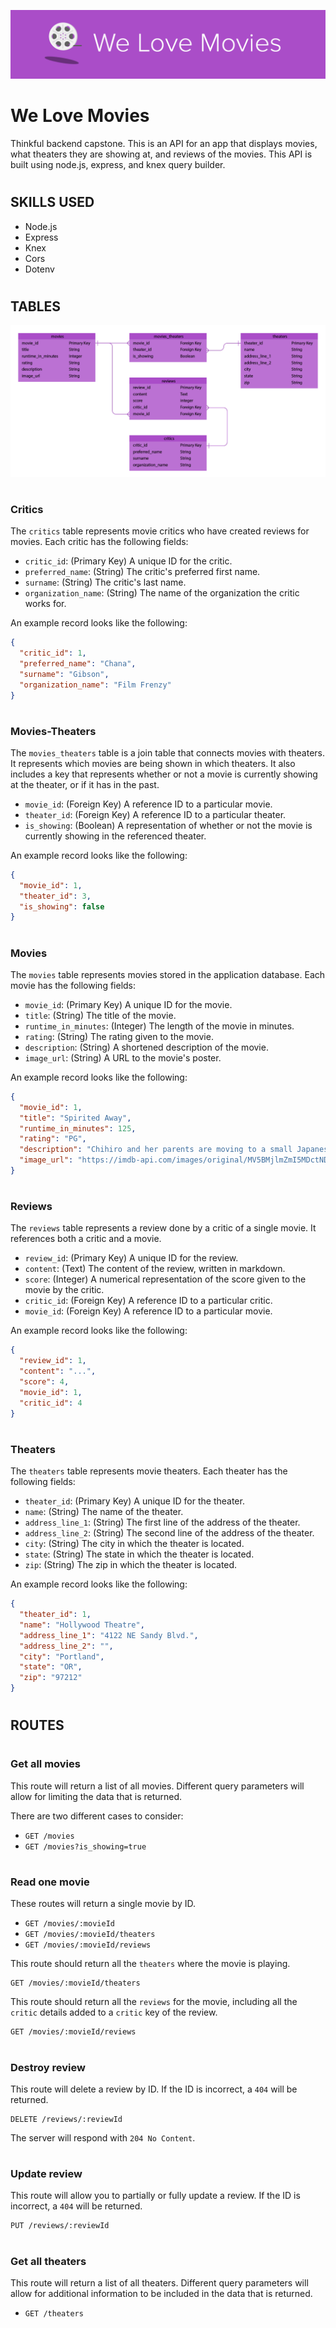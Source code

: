 ![We Love Movies](./readme/readme-header.png "We Love Movies")

#
# We Love Movies

Thinkful backend capstone. This is an API for an app that displays movies, what theaters they are showing at, and reviews of the movies. This API is built using node.js, express, and knex query builder.

#
## SKILLS USED
* Node.js 
* Express
* Knex 
* Cors
* Dotenv

#
## TABLES
![ERD](./readme/erd.png "ERD")
#
### Critics

The `critics` table represents movie critics who have created reviews for movies. Each critic has the following fields:

- `critic_id`: (Primary Key) A unique ID for the critic.
- `preferred_name`: (String) The critic's preferred first name.
- `surname`: (String) The critic's last name.
- `organization_name`: (String) The name of the organization the critic works for.

An example record looks like the following:

```json
{
  "critic_id": 1,
  "preferred_name": "Chana",
  "surname": "Gibson",
  "organization_name": "Film Frenzy"
}
```
#
### Movies-Theaters

The `movies_theaters` table is a join table that connects movies with theaters. It represents which movies are being shown in which theaters. It also includes a key that represents whether or not a movie is currently showing at the theater, or if it has in the past.

- `movie_id`: (Foreign Key) A reference ID to a particular movie.
- `theater_id`: (Foreign Key) A reference ID to a particular theater.
- `is_showing`: (Boolean) A representation of whether or not the movie is currently showing in the referenced theater.

An example record looks like the following:

```json
{
  "movie_id": 1,
  "theater_id": 3,
  "is_showing": false
}
```
#
### Movies

The `movies` table represents movies stored in the application database. Each movie has the following fields:

- `movie_id`: (Primary Key) A unique ID for the movie.
- `title`: (String) The title of the movie.
- `runtime_in_minutes`: (Integer) The length of the movie in minutes.
- `rating`: (String) The rating given to the movie.
- `description`: (String) A shortened description of the movie.
- `image_url`: (String) A URL to the movie's poster.

An example record looks like the following:

```json
{
  "movie_id": 1,
  "title": "Spirited Away",
  "runtime_in_minutes": 125,
  "rating": "PG",
  "description": "Chihiro and her parents are moving to a small Japanese town in the countryside, much to Chihiro's dismay. On the way to their new home, Chihiro's father makes a wrong turn and drives down a lonely one-lane road which dead-ends in front of a tunnel. Her parents decide to stop the car and explore the area. They go through the tunnel and find an abandoned amusement park on the other side, with its own little town...",
  "image_url": "https://imdb-api.com/images/original/MV5BMjlmZmI5MDctNDE2YS00YWE0LWE5ZWItZDBhYWQ0NTcxNWRhXkEyXkFqcGdeQXVyMTMxODk2OTU@._V1_Ratio0.6791_AL_.jpg"
}
```
#
### Reviews

The `reviews` table represents a review done by a critic of a single movie. It references both a critic and a movie.

- `review_id`: (Primary Key) A unique ID for the review.
- `content`: (Text) The content of the review, written in markdown.
- `score`: (Integer) A numerical representation of the score given to the movie by the critic.
- `critic_id`: (Foreign Key) A reference ID to a particular critic.
- `movie_id`: (Foreign Key) A reference ID to a particular movie.

An example record looks like the following:

```json
{
  "review_id": 1,
  "content": "...",
  "score": 4,
  "movie_id": 1,
  "critic_id": 4
}
```
#
### Theaters

The `theaters` table represents movie theaters. Each theater has the following fields:

- `theater_id`: (Primary Key) A unique ID for the theater.
- `name`: (String) The name of the theater.
- `address_line_1`: (String) The first line of the address of the theater.
- `address_line_2`: (String) The second line of the address of the theater.
- `city`: (String) The city in which the theater is located.
- `state`: (String) The state in which the theater is located.
- `zip`: (String) The zip in which the theater is located.

An example record looks like the following:

```json
{
  "theater_id": 1,
  "name": "Hollywood Theatre",
  "address_line_1": "4122 NE Sandy Blvd.",
  "address_line_2": "",
  "city": "Portland",
  "state": "OR",
  "zip": "97212"
}
```

#
## ROUTES

#
### Get all movies

This route will return a list of all movies. Different query parameters will allow for limiting the data that is returned.

There are two different cases to consider:

- `GET /movies`
- `GET /movies?is_showing=true`

#
### Read one movie

These routes will return a single movie by ID.

- `GET /movies/:movieId`
- `GET /movies/:movieId/theaters`
- `GET /movies/:movieId/reviews`

This route should return all the `theaters` where the movie is playing.
```
GET /movies/:movieId/theaters
```


This route should return all the `reviews` for the movie, including all the `critic` details added to a `critic` key of the review.
```
GET /movies/:movieId/reviews
```

#
### Destroy review

This route will delete a review by ID. If the ID is incorrect, a `404` will be returned.

```
DELETE /reviews/:reviewId
```

The server will respond with `204 No Content`.

#
### Update review

This route will allow you to partially or fully update a review. If the ID is incorrect, a `404` will be returned.

```
PUT /reviews/:reviewId
```

#
### Get all theaters

This route will return a list of all theaters. Different query parameters will allow for additional information to be included in the data that is returned.

- `GET /theaters`